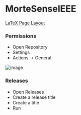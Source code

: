 # MorteSenseIEEE


[LaTeX Page Layout](https://www.overleaf.com/learn/latex/Page_size_and_margins)

### Permissions

* Open Repository
* Settings
* Actions -> General

![image](https://github.com/shohinsan/MorteSenseIEEE/assets/22685770/08a49739-77ee-4968-a0e1-ab6310b07130)

### Releases

* Open Releases
* Create a release title
* Create a title
* Run
